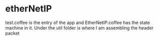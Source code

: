 # etherNetIP
test.coffee is the entry of the app and EtherNetIP.coffee has the state machine in it. Under the util folder is where I am assembling the header 
packet
